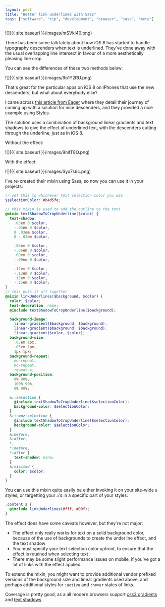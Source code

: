 ```yaml
---
layout: post
title: "Better link underlines with Sass"
tags: ["software", "tip", "development", "browser", "sass", "meta"]
---
```


![]({{ site.baseurl }}/images/mSVkI40.png)

There has been some talk lately about how iOS 8 has started to handle typography descenders when text is underlined. They've done away with the usual overlapping line intersect in favour of a more aesthetically pleasing line crop.

<!-- more -->


You can see the differences of these two methods below:

![]({{ site.baseurl }}/images/9o1Y2RU.png)

That's great for the particular apps on iOS 8 on iPhones that use the new descenders, but what about everybody else?

I came across [this article from Eager](https://eager.io/blog/smarter-link-underlines/) where they detail their journey of coming up with a solution for nice descenders, and they provided a nice example using Stylus.

The solution uses a combination of background linear gradients and text shadows to give the effect of underlined text, with the descenders cutting through the underline, just as in iOS 8.

Without the effect:

![]({{ site.baseurl }}/images/9nitT8Q.png)

With the effect:

![]({{ site.baseurl }}/images/Syx7s6c.png)

I've re-created their mixin using Sass, so now you can use it in your projects:

```scss
// set this to whichever text selection color you use
$selectionColor: #b4d5fe;

// this mixin is used to add the outline to the text
@mixin textShadowToCropUnderline($color) {
  text-shadow:
    .03em 0 $color,
    -.03em 0 $color,
    0 .03em $color,
    0 -.03em $color,

    .06em 0 $color,
    -.06em 0 $color,
    .09em 0 $color,
    -.09em 0 $color,

    .12em 0 $color,
    -.12em 0 $color,
    .15em 0 $color,
    -.15em 0 $color;
}
// this puts it all together
@mixin linkUnderlines($background, $color) {
  color: $color;
  text-decoration: none;
  @include textShadowToCropUnderline($background);

  background-image:
    linear-gradient($background, $background),
    linear-gradient($background, $background),
    linear-gradient($color, $color);
  background-size:
    .05em 1px,
    .05em 1px,
    1px 1px;
  background-repeat:
    no-repeat,
    no-repeat,
    repeat-x;
  background-position:
    0% 90%,
    100% 90%,
    0% 90%;

  &::selection {
    @include textShadowToCropUnderline($selectionColor);
    background-color: $selectionColor;
  }
  &::-moz-selection {
    @include textShadowToCropUnderline($selectionColor);
    background-color: $selectionColor;
  }
  &:before,
  &:after,
  *,
  *:before,
  *:after {
    text-shadow: none;
  }
  &:visited {
    color: $color;
  }
}
```

You can use this mixin quite easily be either invoking it on your site-wide `a` styles, or targetting your `a`'s in a specific part of your styles:

```scss
.content a {
  @include linkUnderlines(#fff, #00f);
}
```

The effect does have some caveats however, but they're not major:

- The effect only really works for text on a solid background color, because of the use of backgrounds to create the underline effect, and the text shadow
- You must specify your text selection color upfront, to ensure that the effect is retained when selecting text
- There may be some slight performance issues on mobile, if you've got a lot of links with the effect applied.

To extend the mixin, you might want to provide additional vendor prefixed versions of the background size and linear gradients used above, and perhaps additional styles for `:active` and `:hover` states of links.

Coverage is pretty good, as a all modern browsers support [css3 gradients](http://caniuse.com/#feat=css-gradients) and [text shadows](http://caniuse.com/#feat=css-textshadow).
